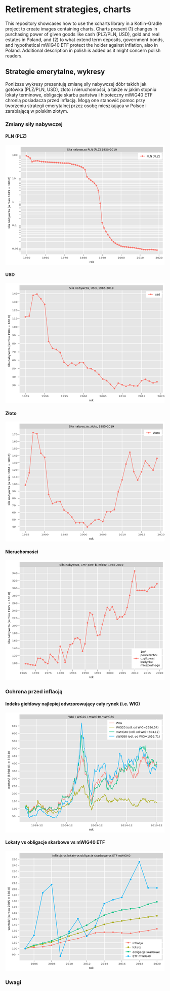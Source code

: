# Retirement strategies, charts

This repository showcases how to use the xcharts library in a Kotlin-Gradle project to create images containing charts. Charts present (1) changes in purchasing power of given goods like cash (PLZ/PLN, USD), gold and real estates in Poland, and (2) to what extend term deposits, government bonds, and hypothetical mWIG40 ETF protect the holder against inflation, also in Poland. Additional description in polish is added as it might concern polish readers.

## Strategie emerytalne, wykresy 

Poniższe wykresy prezentują zmianę siły nabywczej dóbr takich jak gotówka (PLZ/PLN, USD), złoto i nieruchomości, a także w jakim stopniu lokaty terminowe, obligacje skarbu państwa i hipoteczny mWIG40 ETF chronią posiadacza przed inflacją. Mogą one stanowić pomoc przy tworzeniu strategii emerytalnej przez osobę mieszkająca w Polsce i zarabiającą w polskim złotym.

### Zmiany siły nabywczej

#### PLN (PLZ)
![Siła nabywcza, PLN (PLZ), 1950 - 2019](charts/pp_pln_plz_total_1950_2019_logY.png)

#### USD
![Siła nabywcza, USD, 1985 - 2019](charts/pp_usd_total_1985_2019.png)

#### Złoto
![Siła nabywcza, Złoto, 1985 - 2019](charts/pp_gold_total_1985_2019.png)

#### Nieruchomości
![Siła nabywcza, mieszkanie, 1966 - 2019](charts/pp_flat_total_1966_2019.png)

### Ochrona przed inflacją

#### Indeks giełdowy najlepiej odwzorowujący cały rynek (i.e. WIG)
![WIG / WIG20 / mWIG40 / sWIG80](charts/wig_compare_1998_2020.png)

#### Lokaty vs obligacje skarbowe vs mWIG40 ETF
![Lokaty vs obligacje skarbowe vs mWIG40 ETF](charts/investment_strategies_compare_2005_2020.png)

### Uwagi

